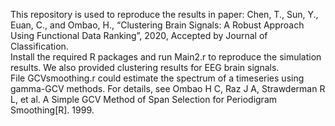 This repository is used to reproduce the results in paper: Chen, T., Sun, Y., Euan, C., and Ombao, H., “Clustering Brain Signals: A Robust Approach Using Functional Data Ranking”, 2020, Accepted by Journal of Classification.     
Install the required R packages and run Main2.r to reproduce the simulation results. We also provided clustering results for EEG brain signals.  
File GCVsmoothing.r could estimate the spectrum of a timeseries using gamma-GCV methods. For details, see Ombao H C, Raz J A, Strawderman R L, et al. A Simple GCV Method of Span Selection for Periodigram Smoothing[R]. 1999.   

